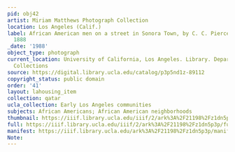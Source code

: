 ```yaml
---
pid: obj42
artist: Miriam Matthews Photograph Collection
location: Los Angeles (Calif.)
label: African American men on a street in Sonora Town, by C. C. Pierce, Los Angeles,
  1888
_date: '1988'
object_type: photograph
current_location: University of California, Los Angeles. Library. Department of Special
  Collections
source: https://digital.library.ucla.edu/catalog/p3p5nd1z-89112
copyright_status: public domain
order: '41'
layout: lahousing_item
collection: qatar
ucla_collection: Early Los Angeles communities
subjects: African Americans; African American neighborhoods
thumbnail: https://iiif.library.ucla.edu/iiif/2/ark%3A%2F21198%2Fz1dn5p3p/full/250,/0/default.jpg
full: https://iiif.library.ucla.edu/iiif/2/ark%3A%2F21198%2Fz1dn5p3p/full/600,/0/default.jpg
manifest: https://iiif.library.ucla.edu/ark%3A%2F21198%2Fz1dn5p3p/manifest?_ga=2.23980858.1680875872.1602991567-1269599694.1567541750
Note: 
---
```


